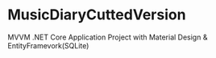 # MusicDiaryCuttedVersion
MVVM .NET Core Application Project with Material Design &amp; EntityFramevork(SQLite) 
